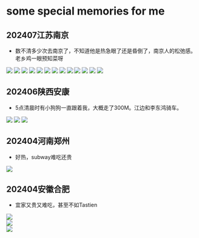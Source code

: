 # some special memories for me

## 202407江苏南京

* 数不清多少次去南京了，不知道他是热急眼了还是昏倒了，南京人的松弛感。老乡鸡一眼预知菜呀

![](R04Files/2024-07-06.jpg)
![](R04Files/2024-07-08(001).jpg)
![](R04Files/2024-07-08(002).jpg)
![](R04Files/2024-07-08(003).jpg)
![](R04Files/2024-07-08(004).jpg)
![](R04Files/2024-07-08(005).jpg)
![](R04Files/2024-07-08(006).jpg)
![](R04Files/2024-07-08(007).jpg)
![](R04Files/2024-07-08(008).jpg)
![](R04Files/2024-07-08(009).jpg)
![](R04Files/2024-07-08(010).jpg)
![](R04Files/2024-07-08(011).jpg)
![](R04Files/2024-07-08(012).jpg)

## 202406陕西安康

* 5点清晨时有小狗狗一直跟着我，大概走了300M。江边和李东鸿骑车。

![](R04Files/2024-06-20.jpg)
![](R04Files/2024-06-30(001).jpg)
![](R04Files/2024-06-30(002).jpg)

## 202404河南郑州

* 好热，subway难吃还贵

![](R04Files/2024-04-21.jpg)

## 202404安徽合肥

* 宜家又贵又难吃，甚至不如Tastien

![](R04Files/2024-04-15.jpg)  
![](R04Files/2024-04-16.jpg)  
![](R04Files/2024-04-16(052).jpeg) 
